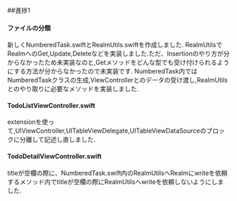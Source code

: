 ##進捗1

#### ファイルの分類
新しくNumberedTask.swiftとRealmUtils.swiftを作成しました.
RealmUtilsでRealmへのGet,Update,Deleteなどを実装しました.ただ、Insertionのやり方が分からなかったため未実装なのと,Getメソッドをどんな型でも受け付けられるようにする方法が分からなかったので未実装です.
NumberedTask内ではNumberedTaskクラスの生成,ViewControllerとのデータの受け渡し,RealmUtilsとのやり取りに必要なメソッドを実装しました.

#### TodoListViewController.swift
extensionを使って,UIViewController,UITableViewDelegate,UITableViewDataSourceのブロックに分離して記述し直しました.

#### TodoDetailViewController.swift
titleが空欄の際に、NumberedTask.swift内のRealmUtilsへRealmにwriteを依頼するメソッド内でtitleが空欄の際にRealmUtilsへwriteを依頼しないようにしました.